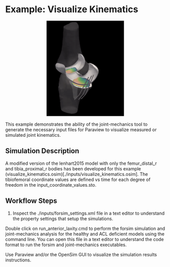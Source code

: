# Example: Visualize Kinematics
<p align="center">
  <img src="graphics/visualize_kinematics.gif" height="300" >
</p>

This example demonstrates the ability of the joint-mechanics tool to generate the necessary input files for Paraview to visualize measured or simulated joint kinematics. 

## Simulation Description
A modified version of the lenhart2015 model with only the femur_distal_r and tibia_proximal_r bodies has been developed for this example (visualize_kinematics.osim)[./inputs/visualize_kinematics.osim].  The tibiofemoral coordinate values are defined vs time for each degree of freedom in the input_coordinate_values.sto. 

## Workflow Steps
1) Inspect the ./inputs/forsim_settings.xml file in a text editor to understand the property settings that setup the simulations.

Double click on run_anterior_laxity.cmd to perform the forsim simulation and joint-mechanics analysis for the healthy and ACL deficient models using the command line. You can open this file in a text editor to understand the code format to run the forsim and joint-mechanics executables.

Use Paraview and/or the OpenSim GUI to visualize the simulation results instructions.
